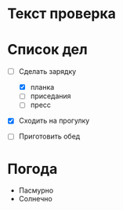# Текст проверка

# Список дел

* [ ] Сделать зарядку
    * [x] планка
    * [ ] приседания
    * [ ] пресс

* [x] Сходить на прогулку

* [ ] Приготовить обед

# Погода
* Пасмурно
* Солнечно
